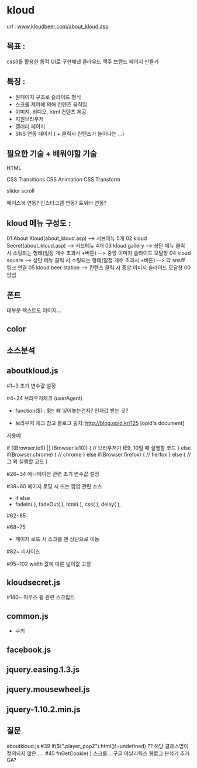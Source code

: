 # kloud
url : www.kloudbeer.com/about_kloud.asp

## 목표 : 
css3를 활용한 동적 UI로 구현해낸 클라우드 맥주 브랜드 페이지 만들기

## 특징 :
- 원페이지 구조로 슬라이드 형식
- 스크롤 제어에 의해 컨텐츠 움직임 
- 이미지, 비디오, html 컨텐츠 제공
- 지원브라우저
- 갤러리 페이지
- SNS 연동 페이지 ( + 클릭시 컨텐츠가 늘어나는 ...)


## 필요한 기술 + 배워야할 기술 
HTML

CSS Transitions 
CSS Animation
CSS Transform

slider
scroll

페이스북 연동?
인스타그램 연동?
트위터 연동?
 

## kloud 메뉴 구성도 :

01 About Kloud(about_kloud.asp) --> 서브메뉴 5개
02 kloud Secret(about_kloud.asp) --> 서브메뉴 4개
03 kloud gallery --> 상단 메뉴 클릭 시 소팅되는 형태(일정 개수 초과시 +버튼) --> 중앙 이미지 슬라이드 모달창
04 kloud square --> 상단 메뉴 클릭 시 소팅되는 형태(일정 개수 초과시 +버튼)  --> 각 sns로 링크 연결 
05 kloud beer station --> 컨텐츠 클릭 시 중앙 이미지 슬라이드 모달창 
00 팝업 


## 폰트
 대부분 텍스트도 이미지...

## color 


## 소스분석 

## aboutkloud.js

#1~3 초기 변수값 설정

#4~24 브라우저체크 (userAgent)

- function($) : $는 왜 넣어놓는건지? 인자값 받는 곳?


- 브라우저 체크 참고 블로그 
출처: http://blog.opid.kr/125 [opid's document]

사용예 

if ((Browser.ie9) || (Browser.ie10)) {
	// 브라우저가 IE9, 10일 때 실행할 코드
} else if(Browser.chrome) {
	// chrome
} else if(Browser.firefox) {
	// fierfox
} else {
	// 그 외 실행할 코드
}



#26~34 애니메이션 관련 초기 변수값 설정 

#38~60 페이지 로딩 시 뜨는 팝업 관련 소스
- if else
- fadeIn( ), fadeOut( ), html( ), css( ), delay( ),  

#62~65

#68~75  
- 페이지 로드 시 스크롤 맨 상단으로 이동

#82~ 리사이즈

#95~102 width 값에 따른 넓이값 고정


## kloudsecret.js

#140~ 마우스 휠 관련 스크립트 


## common.js
- 쿠키
## facebook.js
## jquery.easing.1.3.js
## jquery.mousewheel.js
## jquery-1.10.2.min.js









## 질문
aboutkloud.js
#39 if($(".player_pop2").html()!=undefined) ??  해당 클래스명이 정의되지 않은.....
#45 fnGetCookie( )
스크롤...
구글 아날리틱스 웹로그 분석기 추가 GA? 
